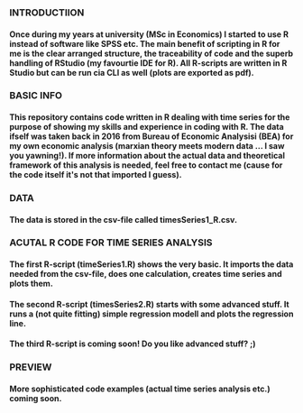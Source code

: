 ### INTRODUCTIION

#### Once during my years at university (MSc in Economics) I started to use R instead of software like SPSS etc. The main benefit of scripting in R for me is the clear arranged structure, the traceability of code and the superb handling of RStudio (my favourtie IDE for R). All R-scripts are written in R Studio but can be run cia CLI as well (plots are exported as pdf).


### BASIC INFO

#### This repository contains code written in R dealing with time series for the purpose of showing my skills and experience in coding with R. The data ifself was taken back in 2016 from Bureau of Economic Analysisi (BEA) for my own economic analysis (marxian theory meets modern data ... I saw you yawning!). If more information about the actual data and theoretical framework of this analysis is needed, feel free to contact me (cause for the code itself it's not that imported I guess).


### DATA

#### The data is stored in the csv-file called timesSeries1_R.csv.


### ACUTAL R CODE FOR TIME SERIES ANALYSIS

#### The first R-script (timeSeries1.R) shows the very basic. It imports the data needed from the csv-file, does one calculation, creates time series and plots them.
#### The second R-script (timesSeries2.R) starts with some advanced stuff. It runs a (not quite fitting) simple regression modell and plots the regression line.
#### The third R-script is coming soon! Do you like advanced stuff? ;)


### PREVIEW

#### More sophisticated code examples (actual time series analysis etc.) coming soon.
